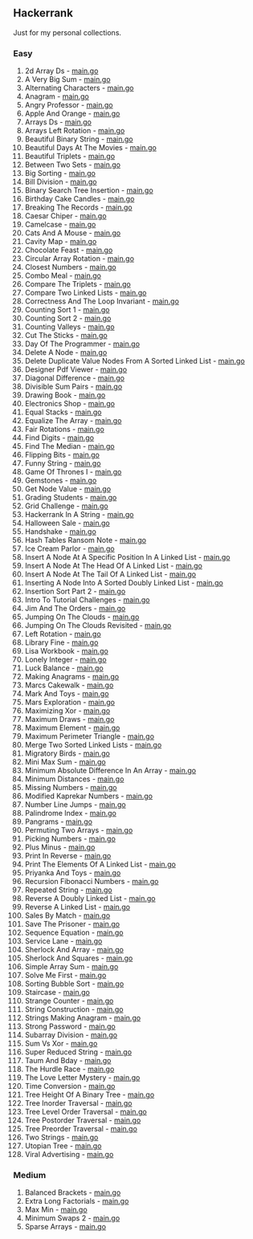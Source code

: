 ## Hackerrank

Just for my personal collections.

<!-- start dictionary -->

### Easy 
1. 2d Array Ds - [main.go](easy/2d-array-ds/main.go)
2. A Very Big Sum - [main.go](easy/a-very-big-sum/main.go)
3. Alternating Characters - [main.go](easy/alternating-characters/main.go)
4. Anagram - [main.go](easy/anagram/main.go)
5. Angry Professor - [main.go](easy/angry-professor/main.go)
6. Apple And Orange - [main.go](easy/apple-and-orange/main.go)
7. Arrays Ds - [main.go](easy/arrays-ds/main.go)
8. Arrays Left Rotation - [main.go](easy/arrays-left-rotation/main.go)
9. Beautiful Binary String - [main.go](easy/beautiful-binary-string/main.go)
10. Beautiful Days At The Movies - [main.go](easy/beautiful-days-at-the-movies/main.go)
11. Beautiful Triplets - [main.go](easy/beautiful-triplets/main.go)
12. Between Two Sets - [main.go](easy/between-two-sets/main.go)
13. Big Sorting - [main.go](easy/big-sorting/main.go)
14. Bill Division - [main.go](easy/bill-division/main.go)
15. Binary Search Tree Insertion - [main.go](easy/binary-search-tree-insertion/main.go)
16. Birthday Cake Candles - [main.go](easy/birthday-cake-candles/main.go)
17. Breaking The Records - [main.go](easy/breaking-the-records/main.go)
18. Caesar Chiper - [main.go](easy/caesar-chiper/main.go)
19. Camelcase - [main.go](easy/camelcase/main.go)
20. Cats And A Mouse - [main.go](easy/cats-and-a-mouse/main.go)
21. Cavity Map - [main.go](easy/cavity-map/main.go)
22. Chocolate Feast - [main.go](easy/chocolate-feast/main.go)
23. Circular Array Rotation - [main.go](easy/circular-array-rotation/main.go)
24. Closest Numbers - [main.go](easy/closest-numbers/main.go)
25. Combo Meal - [main.go](easy/combo-meal/main.go)
26. Compare The Triplets - [main.go](easy/compare-the-triplets/main.go)
27. Compare Two Linked Lists - [main.go](easy/compare-two-linked-lists/main.go)
28. Correctness And The Loop Invariant - [main.go](easy/correctness-and-the-loop-invariant/main.go)
29. Counting Sort 1 - [main.go](easy/counting-sort-1/main.go)
30. Counting Sort 2 - [main.go](easy/counting-sort-2/main.go)
31. Counting Valleys - [main.go](easy/counting-valleys/main.go)
32. Cut The Sticks - [main.go](easy/cut-the-sticks/main.go)
33. Day Of The Programmer - [main.go](easy/day-of-the-programmer/main.go)
34. Delete A Node - [main.go](easy/delete-a-node/main.go)
35. Delete Duplicate Value Nodes From A Sorted Linked List - [main.go](easy/delete-duplicate-value-nodes-from-a-sorted-linked-list/main.go)
36. Designer Pdf Viewer - [main.go](easy/designer-pdf-viewer/main.go)
37. Diagonal Difference - [main.go](easy/diagonal-difference/main.go)
38. Divisible Sum Pairs - [main.go](easy/divisible-sum-pairs/main.go)
39. Drawing Book - [main.go](easy/drawing-book/main.go)
40. Electronics Shop - [main.go](easy/electronics-shop/main.go)
41. Equal Stacks - [main.go](easy/equal-stacks/main.go)
42. Equalize The Array - [main.go](easy/equalize-the-array/main.go)
43. Fair Rotations - [main.go](easy/fair-rotations/main.go)
44. Find Digits - [main.go](easy/find-digits/main.go)
45. Find The Median - [main.go](easy/find-the-median/main.go)
46. Flipping Bits - [main.go](easy/flipping-bits/main.go)
47. Funny String - [main.go](easy/funny-string/main.go)
48. Game Of Thrones I - [main.go](easy/game-of-thrones-i/main.go)
49. Gemstones - [main.go](easy/gemstones/main.go)
50. Get Node Value - [main.go](easy/get-node-value/main.go)
51. Grading Students - [main.go](easy/grading-students/main.go)
52. Grid Challenge - [main.go](easy/grid-challenge/main.go)
53. Hackerrank In A String - [main.go](easy/hackerrank-in-a-string/main.go)
54. Halloween Sale - [main.go](easy/halloween-sale/main.go)
55. Handshake - [main.go](easy/handshake/main.go)
56. Hash Tables Ransom Note - [main.go](easy/hash-tables-ransom-note/main.go)
57. Ice Cream Parlor - [main.go](easy/ice-cream-parlor/main.go)
58. Insert A Node At A Specific Position In A Linked List - [main.go](easy/insert-a-node-at-a-specific-position-in-a-linked-list/main.go)
59. Insert A Node At The Head Of A Linked List - [main.go](easy/insert-a-node-at-the-head-of-a-linked-list/main.go)
60. Insert A Node At The Tail Of A Linked List - [main.go](easy/insert-a-node-at-the-tail-of-a-linked-list/main.go)
61. Inserting A Node Into A Sorted Doubly Linked List - [main.go](easy/inserting-a-node-into-a-sorted-doubly-linked-list/main.go)
62. Insertion Sort Part 2 - [main.go](easy/insertion-sort-part-2/main.go)
63. Intro To Tutorial Challenges - [main.go](easy/intro-to-tutorial-challenges/main.go)
64. Jim And The Orders - [main.go](easy/jim-and-the-orders/main.go)
65. Jumping On The Clouds - [main.go](easy/jumping-on-the-clouds/main.go)
66. Jumping On The Clouds Revisited - [main.go](easy/jumping-on-the-clouds-revisited/main.go)
67. Left Rotation - [main.go](easy/left-rotation/main.go)
68. Library Fine - [main.go](easy/library-fine/main.go)
69. Lisa Workbook - [main.go](easy/lisa-workbook/main.go)
70. Lonely Integer - [main.go](easy/lonely-integer/main.go)
71. Luck Balance - [main.go](easy/luck-balance/main.go)
72. Making Anagrams - [main.go](easy/making-anagrams/main.go)
73. Marcs Cakewalk - [main.go](easy/marcs-cakewalk/main.go)
74. Mark And Toys - [main.go](easy/mark-and-toys/main.go)
75. Mars Exploration - [main.go](easy/mars-exploration/main.go)
76. Maximizing Xor - [main.go](easy/maximizing-xor/main.go)
77. Maximum Draws - [main.go](easy/maximum-draws/main.go)
78. Maximum Element - [main.go](easy/maximum-element/main.go)
79. Maximum Perimeter Triangle - [main.go](easy/maximum-perimeter-triangle/main.go)
80. Merge Two Sorted Linked Lists - [main.go](easy/merge-two-sorted-linked-lists/main.go)
81. Migratory Birds - [main.go](easy/migratory-birds/main.go)
82. Mini Max Sum - [main.go](easy/mini-max-sum/main.go)
83. Minimum Absolute Difference In An Array - [main.go](easy/minimum-absolute-difference-in-an-array/main.go)
84. Minimum Distances - [main.go](easy/minimum-distances/main.go)
85. Missing Numbers - [main.go](easy/missing-numbers/main.go)
86. Modified Kaprekar Numbers - [main.go](easy/modified-kaprekar-numbers/main.go)
87. Number Line Jumps - [main.go](easy/number-line-jumps/main.go)
88. Palindrome Index - [main.go](easy/palindrome-index/main.go)
89. Pangrams - [main.go](easy/pangrams/main.go)
90. Permuting Two Arrays - [main.go](easy/permuting-two-arrays/main.go)
91. Picking Numbers - [main.go](easy/picking-numbers/main.go)
92. Plus Minus - [main.go](easy/plus-minus/main.go)
93. Print In Reverse - [main.go](easy/print-in-reverse/main.go)
94. Print The Elements Of A Linked List - [main.go](easy/print-the-elements-of-a-linked-list/main.go)
95. Priyanka And Toys - [main.go](easy/priyanka-and-toys/main.go)
96. Recursion Fibonacci Numbers - [main.go](easy/recursion-fibonacci-numbers/main.go)
97. Repeated String - [main.go](easy/repeated-string/main.go)
98. Reverse A Doubly Linked List - [main.go](easy/reverse-a-doubly-linked-list/main.go)
99. Reverse A Linked List - [main.go](easy/reverse-a-linked-list/main.go)
100. Sales By Match - [main.go](easy/sales-by-match/main.go)
101. Save The Prisoner - [main.go](easy/save-the-prisoner/main.go)
102. Sequence Equation - [main.go](easy/sequence-equation/main.go)
103. Service Lane - [main.go](easy/service-lane/main.go)
104. Sherlock And Array - [main.go](easy/sherlock-and-array/main.go)
105. Sherlock And Squares - [main.go](easy/sherlock-and-squares/main.go)
106. Simple Array Sum - [main.go](easy/simple-array-sum/main.go)
107. Solve Me First - [main.go](easy/solve-me-first/main.go)
108. Sorting Bubble Sort - [main.go](easy/sorting-bubble-sort/main.go)
109. Staircase - [main.go](easy/staircase/main.go)
110. Strange Counter - [main.go](easy/strange-counter/main.go)
111. String Construction - [main.go](easy/string-construction/main.go)
112. Strings Making Anagram - [main.go](easy/strings-making-anagram/main.go)
113. Strong Password - [main.go](easy/strong-password/main.go)
114. Subarray Division - [main.go](easy/subarray-division/main.go)
115. Sum Vs Xor - [main.go](easy/sum-vs-xor/main.go)
116. Super Reduced String - [main.go](easy/super-reduced-string/main.go)
117. Taum And Bday - [main.go](easy/taum-and-bday/main.go)
118. The Hurdle Race - [main.go](easy/the-hurdle-race/main.go)
119. The Love Letter Mystery - [main.go](easy/the-love-letter-mystery/main.go)
120. Time Conversion - [main.go](easy/time-conversion/main.go)
121. Tree Height Of A Binary Tree - [main.go](easy/tree-height-of-a-binary-tree/main.go)
122. Tree Inorder Traversal - [main.go](easy/tree-inorder-traversal/main.go)
123. Tree Level Order Traversal - [main.go](easy/tree-level-order-traversal/main.go)
124. Tree Postorder Traversal - [main.go](easy/tree-postorder-traversal/main.go)
125. Tree Preorder Traversal - [main.go](easy/tree-preorder-traversal/main.go)
126. Two Strings - [main.go](easy/two-strings/main.go)
127. Utopian Tree - [main.go](easy/utopian-tree/main.go)
128. Viral Advertising - [main.go](easy/viral-advertising/main.go)


### Medium 
1. Balanced Brackets - [main.go](medium/balanced-brackets/main.go)
2. Extra Long Factorials - [main.go](medium/extra-long-factorials/main.go)
3. Max Min - [main.go](medium/max-min/main.go)
4. Minimum Swaps 2 - [main.go](medium/minimum-swaps-2/main.go)
5. Sparse Arrays - [main.go](medium/sparse-arrays/main.go)

<!-- end dictionary -->
